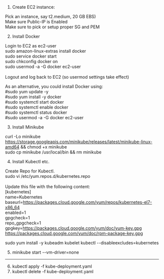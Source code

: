 1.  Create EC2 instance:

  Pick an instance, say t2.medium, 20 GB EBS)<br /> 
  Make sure Public-IP is Enabled<br /> 
  Make sure to pick or setup proper SG and PEM<br /> 

2. Install Docker

  Login to EC2 as ec2-user<br /> 
  sudo amazon-linux-extras install docker<br /> 
  sudo service docker start<br /> 
  sudo chkconfig docker on<br /> 
  sudo usermod -a -G docker ec2-user<br /><br /> 
Logout and log back to EC2 (so usermod settings take effect)<br /> 

  As an alternative, you could install Docker using:<br /> 
  #sudo yum update -y <br /> 
  #sudo yum install -y docker <br /> 
  #sudo systemctl start docker <br /> 
  #sudo systemctl enable docker <br /> 
  #sudo systemctl status docker <br /> 
  #sudo usermod -a -G docker ec2-user <br /> 

3. Install Minikube

  curl -Lo minikube https://storage.googleapis.com/minikube/releases/latest/minikube-linux-amd64 && chmod +x minikube <br /> 
  sudo cp minikube /usr/local/bin && rm minikube <br /> 

4. Install Kubectl etc.

  Create Repo for Kubectl. <br />
  sudo vi /etc/yum.repos.d/kubernetes.repo <br /> <br /> 
  Update this file with the following content: <br /> 
    [kubernetes]<br /> 
    name=Kubernetes<br /> 
    baseurl=https://packages.cloud.google.com/yum/repos/kubernetes-el7-x86_64<br /> 
    enabled=1<br /> 
    gpgcheck=1<br /> 
    repo_gpgcheck=1<br /> 
    gpgkey=https://packages.cloud.google.com/yum/doc/yum-key.gpg https://packages.cloud.google.com/yum/doc/rpm-package-key.gpg<br />

  sudo yum install -y kubeadm kubelet kubectl --disableexcludes=kubernetes<br /> 

5. minikube start --vm-driver=none <br />

-----------------------
6. kubectl apply -f kube-deployment.yaml <br />
7. kubectl delete -f kube-deployment.yaml <br />

